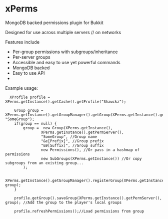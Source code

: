 # xPerms

MongoDB backed permissions plugin for Bukkit

Designed for use across multiple servers // on networks

Features include
- Per-group permissions with subgroups/inheritance
- Per-server groups 
- Accessible and easy to use yet powerful commands
- MongoDB backed
- Easy to use API
- 

Example usage: 

      XProfile profile = XPerms.getInstance().getCache().getProfile("Shawckz");

        Group group = XPerms.getInstance().getGroupManager().getGroup(XPerms.getInstance().getPermServer(), "SomeGroup");
        if(group == null) {
            group =  new Group(XPerms.getInstance(),
                    XPerms.getInstance().getPermServer(),
                    "SomeGroup", //Group name
                    "&e[Prefix]", //Group prefix
                    "&9[Suffix]", //Group suffix
                    new Permissions(), //Or pass in a hashmap of permissions
                    new SubGroups(XPerms.getInstance()) //Or copy subgroups from an existing group...
            );

            XPerms.getInstance().getGroupManager().registerGroup(XPerms.getInstance().getPermServer(), group);
        }

        profile.getGroup().saveGroup(XPerms.getInstance().getPermServer(), group); //Add the group to the player's local groups

        profile.refreshPermissions();//Load permissions from group

